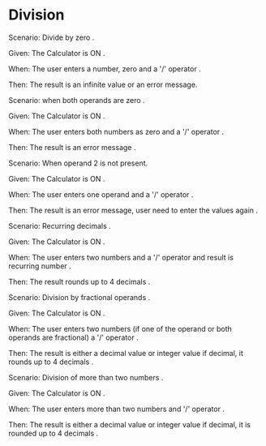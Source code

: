 
# Division

Scenario: Divide by zero .

  Given: The Calculator is ON .

  When: The user enters a number, zero and a '/' operator .

  Then: The result is an infinite value or an error message.
  
Scenario: when both operands are zero .

  Given: The Calculator is ON .

  When: The user enters both numbers as zero and  a '/' operator .

  Then: The result is an error message .
  
Scenario:  When operand 2 is not present.

  Given: The Calculator is ON .

  When: The user enters one operand and a '/' operator .

  Then: The result is an error message,
        user need to enter the values again .
  
Scenario: Recurring decimals .

  Given: The Calculator is ON .

  When: The user enters two numbers and a '/' operator
        and result is recurring number .
  
  Then: The result rounds up to 4 decimals .

Scenario: Division by fractional operands .

  Given: The Calculator is ON .

  When:  The user enters two numbers
         (if one of the operand or both operands are fractional)
         a '/' operator .

  Then:  The result is either a decimal value or integer value
         if decimal, it rounds up to 4 decimals .

Scenario: Division of more than two numbers .

  Given: The Calculator is ON .

  When:  The user enters more than two numbers and '/' operator .

  Then:  The result is either a decimal value or integer value
         if decimal, it is rounded up to 4 decimals .
